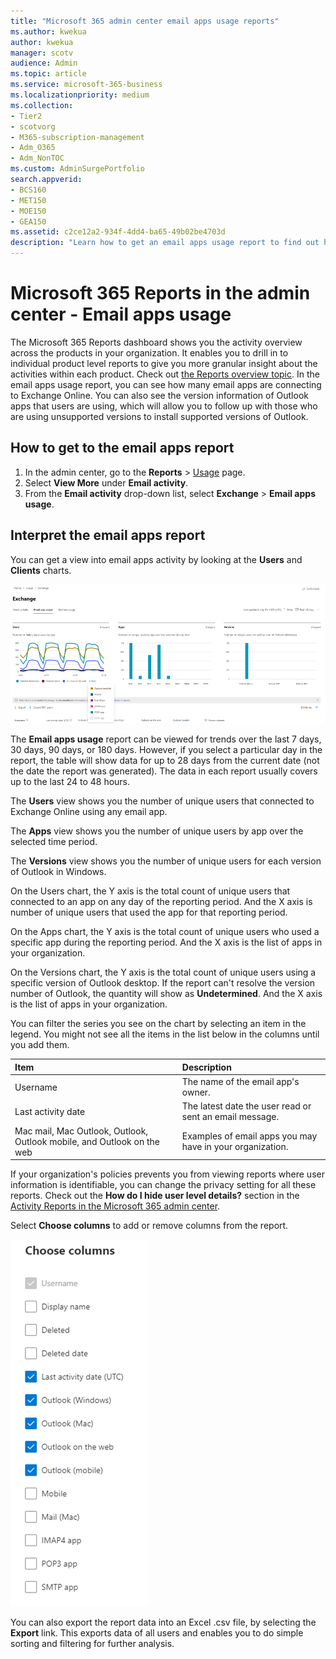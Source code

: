 ```yaml
---
title: "Microsoft 365 admin center email apps usage reports"
ms.author: kwekua
author: kwekua
manager: scotv
audience: Admin
ms.topic: article
ms.service: microsoft-365-business
ms.localizationpriority: medium
ms.collection: 
- Tier2
- scotvorg
- M365-subscription-management 
- Adm_O365
- Adm_NonTOC
ms.custom: AdminSurgePortfolio
search.appverid:
- BCS160
- MET150
- MOE150
- GEA150
ms.assetid: c2ce12a2-934f-4dd4-ba65-49b02be4703d
description: "Learn how to get an email apps usage report to find out how many email apps are connecting to Exchange Online and which version of Outlook users are using."
---
```


# Microsoft 365 Reports in the admin center - Email apps usage

The Microsoft 365 Reports dashboard shows you the activity overview across the products in your organization. It enables you to drill in to individual product level reports to give you more granular insight about the activities within each product. Check out [the Reports overview topic](activity-reports.md). In the email apps usage report, you can see how many email apps are connecting to Exchange Online. You can also see the version information of Outlook apps that users are using, which will allow you to follow up with those who are using unsupported versions to install supported versions of Outlook.
  
## How to get to the email apps report

1. In the admin center, go to the **Reports** \> <a href="https://go.microsoft.com/fwlink/p/?linkid=2074756" target="_blank">Usage</a> page.
2. Select **View More** under **Email activity**. 
3. From the **Email activity** drop-down list, select **Exchange** \> **Email apps usage**.
  
## Interpret the email apps report

You can get a view into email apps activity by looking at the **Users** and **Clients** charts. 
  
![Email clients used.](../../media/d78af7db-2b41-4d37-8b6e-bc7e47edd1dd.png)

The **Email apps usage** report can be viewed for trends over the last 7 days, 30 days, 90 days, or 180 days. However, if you select a particular day in the report, the table will show data for up to 28 days from the current date (not the date the report was generated). The data in each report usually covers up to the last 24 to 48 hours.

The **Users** view shows you the number of unique users that connected to Exchange Online using any email app. 

The **Apps** view shows you the number of unique users by app over the selected time period. 

The **Versions** view shows you the number of unique users for each version of Outlook in Windows. 

On the Users chart, the Y axis is the total count of unique users that connected to an app on any day of the reporting period. And the X axis is number of unique users that used the app for that reporting period. 

On the Apps chart, the Y axis is the total count of unique users who used a specific app during the reporting period. And the X axis is the list of apps in your organization. 

On the Versions chart, the Y axis is the total count of unique users using a specific version of Outlook desktop. If the report can't resolve the version number of Outlook, the quantity will show as **Undetermined**. And the X axis is the list of apps in your organization.

You can filter the series you see on the chart by selecting an item in the legend. You might not see all the items in the list below in the columns until you add them.
 
|Item|Description|
|:-----|:-----|
|Username | The name of the email app's owner. |
|Last activity date | The latest date the user read or sent an email message. |
|Mac mail, Mac Outlook, Outlook, Outlook mobile, and Outlook on the web | Examples of email apps you may have in your organization. |
   
If your organization's policies prevents you from viewing reports where user information is identifiable, you can change the privacy setting for all these reports. Check out the **How do I hide user level details?** section in the [Activity Reports in the Microsoft 365 admin center](activity-reports.md). 

Select **Choose columns** to add or remove columns from the report.  

![Email apps usage report - choose columns.](../../media/041bd6ff-27e8-409d-9608-282edcfa2316.png)

You can also export the report data into an Excel .csv file, by selecting the **Export** link. This exports data of all users and enables you to do simple sorting and filtering for further analysis. 